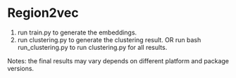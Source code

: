 # Region2vec

1. run train.py to generate the embeddings.
2. run clustering.py to generate the clustering result. OR run bash run_clustering.py to run clustering.py for all results.

Notes: the final results may vary depends on different platform and package versions.

